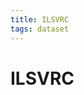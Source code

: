 ```yaml
---
title: ILSVRC
tags: dataset 
---
```


# ILSVRC






















































